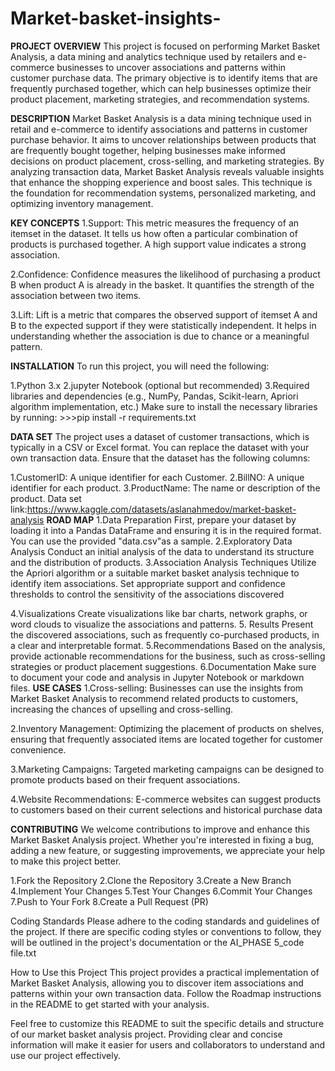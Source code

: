 # Market-basket-insights-
__PROJECT OVERVIEW__
This project is focused on performing Market Basket Analysis, a data mining and analytics technique used by retailers and e-commerce businesses to uncover associations and patterns within customer purchase data. The primary objective is to identify items that are frequently purchased together, which can help businesses optimize their product placement, marketing strategies, and recommendation systems.

__DESCRIPTION__
Market Basket Analysis is a data mining technique used in retail and e-commerce to identify associations and patterns in customer purchase behavior. It aims to uncover relationships between products that are frequently bought together, helping businesses make informed decisions on product placement, cross-selling, and marketing strategies. By analyzing transaction data, Market Basket Analysis reveals valuable insights that enhance the shopping experience and boost sales. This technique is the foundation for recommendation systems, personalized marketing, and optimizing inventory management.

__KEY CONCEPTS__
1.Support: This metric measures the frequency of an itemset in the dataset. It tells us how often a particular combination of products is purchased together. A high support value indicates a strong association.

2.Confidence: Confidence measures the likelihood of purchasing a product B when product A is already in the basket. It quantifies the strength of the association between two items.

3.Lift: Lift is a metric that compares the observed support of itemset A and B to the expected support if they were statistically independent. It helps in understanding whether the association is due to chance or a meaningful pattern.

__INSTALLATION__
To run this project, you will need the following:

  1.Python 3.x
  2.jupyter Notebook (optional but recommended)
  3.Required libraries and dependencies (e.g., NumPy, Pandas, Scikit-learn, Apriori algorithm implementation, etc.)
Make sure to install the necessary libraries by running: >>>pip install -r requirements.txt

__DATA SET__
The project uses a dataset of customer transactions, which is typically in a CSV or Excel format. You can replace the dataset with your own transaction data. Ensure that the dataset has the following columns:

  1.CustomerID: A unique identifier for each Customer.
  2.BillNO: A unique identifier for each product.
  3.ProductName: The name or description of the product.
Data set link:https://www.kaggle.com/datasets/aslanahmedov/market-basket-analysis
__ROAD MAP__
1.Data Preparation
    First, prepare your dataset by loading it into a Pandas DataFrame and ensuring it is in the required format. You can use the provided "data.csv"as a sample.
2.Exploratory Data Analysis
    Conduct an initial analysis of the data to understand its structure and the distribution of products.
3.Association Analysis Techniques
   Utilize the Apriori algorithm or a suitable market basket analysis technique to identify item associations.
Set appropriate support and confidence thresholds to control the sensitivity of the associations discovered

4.Visualizations
Create visualizations like bar charts, network graphs, or word clouds to visualize the associations and patterns.
5. Results
Present the discovered associations, such as frequently co-purchased products, in a clear and interpretable format.
5.Recommendations
       Based on the analysis, provide actionable recommendations for the business, such as cross-selling strategies or product placement suggestions.
6.Documentation
       Make sure to document your code and analysis in Jupyter Notebook or markdown files. 
__USE CASES__
1.Cross-selling: Businesses can use the insights from Market Basket Analysis to recommend related products to customers, increasing the chances of upselling and cross-selling.

2.Inventory Management: Optimizing the placement of products on shelves, ensuring that frequently associated items are located together for customer convenience.

3.Marketing Campaigns: Targeted marketing campaigns can be designed to promote products based on their frequent associations.

4.Website Recommendations: E-commerce websites can suggest products to customers based on their current selections and historical purchase data

__CONTRIBUTING__
We welcome contributions to improve and enhance this Market Basket Analysis project. Whether you're interested in fixing a bug, adding a new feature, or suggesting improvements, we appreciate your help to make this project better.

1.Fork the Repository 2.Clone the Repository 3.Create a New Branch 4.Implement Your Changes 5.Test Your Changes 6.Commit Your Changes 7.Push to Your Fork 8.Create a Pull Request (PR)

Coding Standards
Please adhere to the coding standards and guidelines of the project. If there are specific coding styles or conventions to follow, they will be outlined in the project's documentation or the AI_PHASE 5_code file.txt

How to Use this Project
This project provides a practical implementation of Market Basket Analysis, allowing you to discover item associations and patterns within your own transaction data. Follow the Roadmap instructions in the README to get started with your analysis.

Feel free to customize this README to suit the specific details and structure of our market basket analysis project. Providing clear and concise information will make it easier for users and collaborators to understand and use our project effectively.

